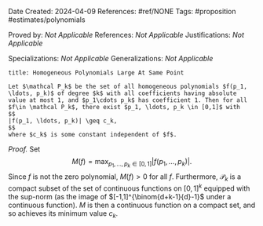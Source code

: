 Date Created: 2024-04-09
References: #ref/NONE
Tags: #proposition #estimates/polynomials

Proved by: <i>Not Applicable</i>
References: <i>Not Applicable</i>
Justifications: <i>Not Applicable</i>

Specializations: <i>Not Applicable</i>
Generalizations: <i>Not Applicable</i>

```ad-proposition
title: Homogeneous Polynomials Large At Same Point

Let $\mathcal P_k$ be the set of all homogeneous polynomials $f(p_1, \ldots, p_k)$ of degree $k$ with all coefficients having absolute value at most 1, and $p_1\cdots p_k$ has coefficient 1. Then for all $f\in \mathcal P_k$, there exist $p_1, \ldots, p_k \in [0,1]$ with
$$
|f(p_1, \ldots, p_k)| \geq c_k,
$$
where $c_k$ is some constant independent of $f$.

```

<i>Proof.</i> Set
$$
M(f) = \max_{p_1, \ldots, p_k\in [0,1]}|f(p_1, \ldots, p_k)|.
$$
Since $f$ is not the zero polynomial, $M(f) > 0$ for all $f$. Furthermore, $\mathcal P_k$ is a compact subset of the set of continuous functions on $[0,1]^k$ equipped with the sup-norm (as the image of $[-1,1]^{\binom{d+k-1}{d}-1}$ under a continuous function). $M$ is then a continuous function on a compact set, and so achieves its minimum value $c_k$. 